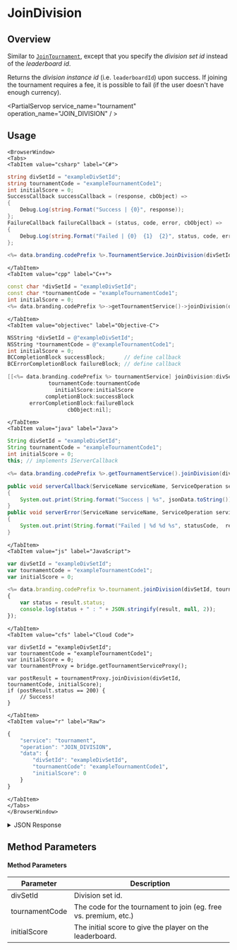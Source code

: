 # JoinDivision
## Overview
Similar to <code>[JoinTournament](/api/capi/tournament/jointournament)</code>, except that you specify the *division set id* instead of the *leaderboard id*. 

Returns the *division instance id* (i.e. `leaderboardId`) upon success. If joining the tournament requires a fee, it is possible to fail (if the user doesn't have enough currency).

<PartialServop service_name="tournament" operation_name="JOIN_DIVISION" / >

## Usage

```mdx-code-block
<BrowserWindow>
<Tabs>
<TabItem value="csharp" label="C#">
```

```csharp
string divSetId = "exampleDivSetId";
string tournamentCode = "exampleTournamentCode1";
int initialScore = 0;
SuccessCallback successCallback = (response, cbObject) =>
{
    Debug.Log(string.Format("Success | {0}", response));
};
FailureCallback failureCallback = (status, code, error, cbObject) =>
{
    Debug.Log(string.Format("Failed | {0}  {1}  {2}", status, code, error));
};

<%= data.branding.codePrefix %>.TournamentService.JoinDivision(divSetId, tournamentCode, initialScore, successCallback, failureCallback);
```

```mdx-code-block
</TabItem>
<TabItem value="cpp" label="C++">
```

```cpp
const char *divSetId = "exampleDivSetId";
const char *tournamentCode = "exampleTournamentCode1";
int initialScore = 0;
<%= data.branding.codePrefix %>->getTournamentService()->joinDivision(divSetId, tournamentCode, initialScore, this);
```

```mdx-code-block
</TabItem>
<TabItem value="objectivec" label="Objective-C">
```

```objectivec
NSString *divSetId = @"exampleDivSetId";
NSString *tournamentCode = @"exampleTournamentCode1";
int initialScore = 0;
BCCompletionBlock successBlock;      // define callback
BCErrorCompletionBlock failureBlock; // define callback

[[<%= data.branding.codePrefix %> tournamentService] joinDivision:divSetId
             tournamentCode:tournamentCode
               initialScore:initialScore
            completionBlock:successBlock
       errorCompletionBlock:failureBlock
                   cbObject:nil];
```

```mdx-code-block
</TabItem>
<TabItem value="java" label="Java">
```

```java
String divSetId = "exampleDivSetId";
String tournamentCode = "exampleTournamentCode1";
int initialScore = 0;
this; // implements IServerCallback

<%= data.branding.codePrefix %>.getTournamentService().joinDivision(divSetId, tournamentCode, initialScore, this);

public void serverCallback(ServiceName serviceName, ServiceOperation serviceOperation, JSONObject jsonData)
{
    System.out.print(String.format("Success | %s", jsonData.toString()));
}
public void serverError(ServiceName serviceName, ServiceOperation serviceOperation, int statusCode, int reasonCode, String jsonError)
{
    System.out.print(String.format("Failed | %d %d %s", statusCode,  reasonCode, jsonError.toString()));
}
```

```mdx-code-block
</TabItem>
<TabItem value="js" label="JavaScript">
```

```javascript
var divSetId = "exampleDivSetId";
var tournamentCode = "exampleTournamentCode1";
var initialScore = 0;

<%= data.branding.codePrefix %>.tournament.joinDivision(divSetId, tournamentCode, initialScore, result =>
{
	var status = result.status;
	console.log(status + " : " + JSON.stringify(result, null, 2));
});
```

```mdx-code-block
</TabItem>
<TabItem value="cfs" label="Cloud Code">
```

```cfscript
var divSetId = "exampleDivSetId";
var tournamentCode = "exampleTournamentCode1";
var initialScore = 0;
var tournamentProxy = bridge.getTournamentServiceProxy();

var postResult = tournamentProxy.joinDivision(divSetId, tournamentCode, initialScore);
if (postResult.status == 200) {
    // Success!
}
```

```mdx-code-block
</TabItem>
<TabItem value="r" label="Raw">
```

```r
{
	"service": "tournament",
	"operation": "JOIN_DIVISION",
	"data": {
		"divSetId": "exampleDivSetId",
		"tournamentCode": "exampleTournamentCode1",
		"initialScore": 0
	}
}
```

```mdx-code-block
</TabItem>
</Tabs>
</BrowserWindow>
```

<details>
<summary>JSON Response</summary>

```json
{
    "data": {
        "entryFee": {},
        "createdAt": 1654717860000,
        "balance": {
            "currency": {
                "coin": {
                    "consumed": 0,
                    "balance": 25000,
                    "purchased": 25000,
                    "awarded": 0
                }
            }
        },
        "leaderboardId": "^D^weekly^2",
        "enrolled": true
    },
    "status": 200
}
```
</details>

## Method Parameters
#### Method Parameters
Parameter | Description
--------- | -----------
divSetId | Division set id.
tournamentCode | The code for the tournament to join (eg. free vs. premium, etc.)
initialScore | The initial score to give the player on the leaderboard.



